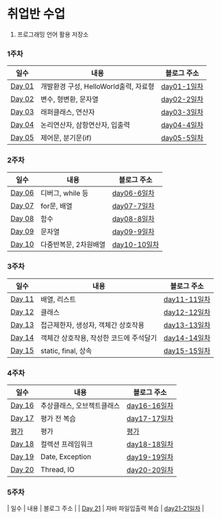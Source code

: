 # 취업반 수업

1. 프로그래밍 언어 활용 저장소

### 1주차

| 일수 | 내용 | 블로그 주소 |
|---|---|---|
| [Day 01](https://github.com/Noah3521/itbnak/tree/main/1.프로그래밍%20언어%20활용/1주차/day01) | 개발환경 구성, HelloWorld출력, 자료형 | [day01-1일차](https://velog.io/@noah3521/취업반-1일차) |
| [Day 02](https://github.com/Noah3521/itbnak/tree/main/1.프로그래밍%20언어%20활용/1주차/day02) | 변수, 형변환, 문자열 | [day02-2일차](https://velog.io/@noah3521/취업반-2일차) |
| [Day 03](https://github.com/Noah3521/itbnak/tree/main/1.프로그래밍%20언어%20활용/1주차/day03) | 래퍼클래스, 연산자| [day03-3일차](https://velog.io/@noah3521/취업반-3일차) |
| [Day 04](https://github.com/Noah3521/itbnak/tree/main/1.프로그래밍%20언어%20활용/1주차/day04) | 논리연산자, 삼항연산자, 입출력| [day04-4일차](https://velog.io/@noah3521/취업반-4일차) |
| [Day 05](https://github.com/Noah3521/itbnak/tree/main/1.프로그래밍%20언어%20활용/1주차/day05) | 제어문, 분기문(if) | [day05-5일차](https://velog.io/@noah3521/취업반-5일차) |

### 2주차

| 일수 | 내용 | 블로그 주소 |
|---|---|---|
| [Day 06](https://github.com/Noah3521/itbnak/tree/main/1.프로그래밍%20언어%20활용/2주차/day06) | 디버그, while 등 | [day06-6일차](https://velog.io/@noah3521/취업반-6일차) | 
| [Day 07](https://github.com/Noah3521/itbnak/tree/main/1.프로그래밍%20언어%20활용/2주차/day07) | for문, 배열 | [day07-7일차](https://velog.io/@noah3521/취업반-7일차) | 
| [Day 08](https://github.com/Noah3521/itbnak/tree/main/1.프로그래밍%20언어%20활용/2주차/day08) | 함수 | [day08-8일차](https://velog.io/@noah3521/취업반-8일차) | 
| [Day 09](https://github.com/Noah3521/itbnak/tree/main/1.프로그래밍%20언어%20활용/2주차/day09) | 문자열 | [day09-9일차](https://velog.io/@noah3521/취업반-9일차) | 
| [Day 10](https://github.com/Noah3521/itbnak/tree/main/1.프로그래밍%20언어%20활용/2주차/day10) | 다중반복문, 2차원배열 | [day10-10일차](https://velog.io/@noah3521/취업반-10일차) | 

### 3주차

| 일수 | 내용 | 블로그 주소 |
|---|---|---|
| [Day 11](https://github.com/Noah3521/itbnak/tree/main/1.프로그래밍%20언어%20활용/3주차/day11) | 배열, 리스트 | [day11-11일차](https://velog.io/@noah3521/취업반-11일차) | 
| [Day 12](https://github.com/Noah3521/itbnak/tree/main/1.프로그래밍%20언어%20활용/3주차/day12) | 클래스 | [day12-12일차](https://velog.io/@noah3521/취업반-12일차) | 
| [Day 13](https://github.com/Noah3521/itbnak/tree/main/1.프로그래밍%20언어%20활용/3주차/day13) | 접근제한자, 생성자, 객체간 상호작용 | [day13-13일차](https://velog.io/@noah3521/취업반-13일차) | 
| [Day 14](https://github.com/Noah3521/itbnak/tree/main/1.프로그래밍%20언어%20활용/3주차/day14) | 객체간 상호작용, 작성한 코드에 주석달기 | [day14-14일차](https://velog.io/@noah3521/취업반-14일차) | 
| [Day 15](https://github.com/Noah3521/itbnak/tree/main/1.프로그래밍%20언어%20활용/3주차/day15) | static, final, 상속 | [day15-15일차](https://velog.io/@noah3521/취업반-15일차) | 

### 4주차

| 일수 | 내용 | 블로그 주소 |
|---|---|---|
| [Day 16](https://github.com/Noah3521/itbnak/tree/main/1.프로그래밍%20언어%20활용/4주차/day16) | 추상클래스, 오브젝트클래스 | [day16-16일차](https://velog.io/@noah3521/취업반-16일차) | 
| [Day 17](https://github.com/Noah3521/itbnak/tree/main/1.프로그래밍%20언어%20활용/4주차/day17) | 평가 전 복습 | [day17-17일차](https://velog.io/@noah3521/취업반-17일차) | 
| [평가](https://github.com/Noah3521/itbnak/tree/main/1.프로그래밍%20언어%20활용/4주차/test1) | 평가 | [평가](https://velog.io/@noah3521/1회차-평가) | 
| [Day 18](https://github.com/Noah3521/itbnak/tree/main/1.프로그래밍%20언어%20활용/4주차/Day18) | 컬렉션 프레임워크 | [day18-18일차](https://velog.io/@noah3521/취업반-18일차) | 
| [Day 19](https://github.com/Noah3521/itbnak/tree/main/1.프로그래밍%20언어%20활용/4주차/day19) | Date, Exception | [day19-19일차](https://velog.io/@noah3521/취업반-19일차) | 
| [Day 20](https://github.com/Noah3521/itbnak/tree/main/1.프로그래밍%20언어%20활용/4주차/day20) | Thread, IO | [day20-20일차](https://velog.io/@noah3521/취업반-20일차) | 

### 5주차
| 일수 | 내용 | 블로그 주소 |
| [Day 21](https://github.com/Noah3521/itbnak/tree/main/1.프로그래밍%20언어%20활용/5주차/day21) | 자바 파일입출력 복습 | [day21-21일차](https://velog.io/@noah3521/취업반-21일차) |